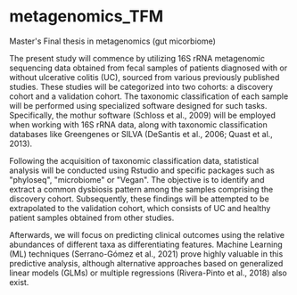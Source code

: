 # metagenomics_TFM
Master's Final thesis in metagenomics (gut micorbiome)

The present study will commence by utilizing 16S rRNA metagenomic sequencing data obtained from fecal samples of patients diagnosed with or without ulcerative colitis (UC), sourced from various previously published studies. These studies will be categorized into two cohorts: a discovery cohort and a validation cohort. The taxonomic classification of each sample will be performed using specialized software designed for such tasks. Specifically, the mothur software (Schloss et al., 2009) will be employed when working with 16S rRNA data, along with taxonomic classification databases like Greengenes or SILVA (DeSantis et al., 2006; Quast et al., 2013).

Following the acquisition of taxonomic classification data, statistical analysis will be conducted using Rstudio and specific packages such as "phyloseq", "microbiome" or "Vegan". The objective is to identify and extract a common dysbiosis pattern among the samples comprising the discovery cohort. Subsequently, these findings will be attempted to be extrapolated to the validation cohort, which consists of UC and healthy patient samples obtained from other studies.

Afterwards, we will focus on predicting clinical outcomes using the relative abundances of different taxa as differentiating features. Machine Learning (ML) techniques (Serrano-Gómez et al., 2021) prove highly valuable in this predictive analysis, although alternative approaches based on generalized linear models (GLMs) or multiple regressions (Rivera-Pinto et al., 2018) also exist.
